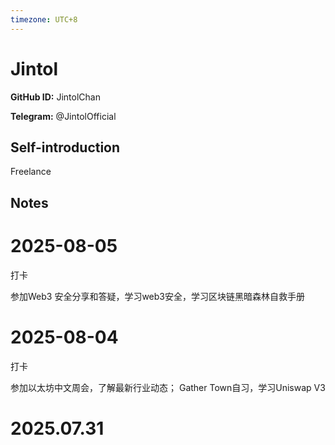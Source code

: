 ```yaml
---
timezone: UTC+8
---
```


# Jintol

**GitHub ID:** JintolChan

**Telegram:** @JintolOfficial

## Self-introduction

Freelance

## Notes

<!-- Content_START -->
# 2025-08-05

打卡


参加Web3 安全分享和答疑，学习web3安全，学习区块链黑暗森林自救手册

# 2025-08-04

打卡

参加以太坊中文周会，了解最新行业动态；
Gather Town自习，学习Uniswap V3

# 2025.07.31


<!-- Content_END -->
